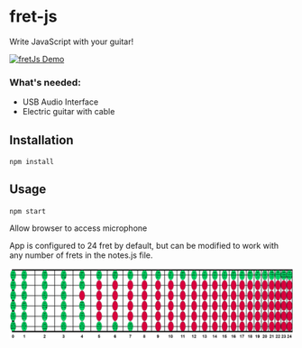 # fret-js
Write JavaScript with your guitar!

[![fretJs Demo](https://img.youtube.com/vi/QHJy7SKRfSE/0.jpg)](https://www.youtube.com/watch?v=QHJy7SKRfSE)

### What's needed:
- USB Audio Interface
- Electric guitar with cable 

## Installation
```
npm install
```

## Usage
```
npm start
```
Allow browser to access microphone

App is configured to 24 fret by default, but can be modified to work with any number of frets in the notes.js file.

![Note Chart](./client/assets/24_fret.png)

